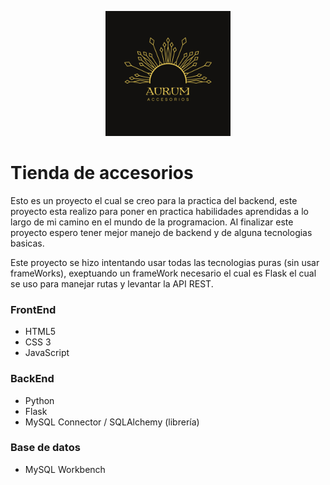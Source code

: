 <p align="center">
  <img src="frontend/img/Logo-fondo.png" alt="Logo" width="200">
</p>

# Tienda de accesorios

Esto es un proyecto el cual se creo para la practica del backend, este proyecto esta realizo para poner en practica habilidades aprendidas a lo largo de mi camino en el mundo de la programacion. Al finalizar este proyecto espero tener mejor manejo de backend y de alguna tecnologias basicas.

Este proyecto se hizo intentando usar todas las tecnologias puras (sin usar frameWorks), exeptuando un frameWork necesario el cual es Flask el cual se uso para manejar rutas y levantar la API REST.

### FrontEnd

- HTML5
- CSS 3
- JavaScript

### BackEnd

- Python
- Flask
- MySQL Connector / SQLAlchemy (librería)

### Base de datos

- MySQL Workbench

